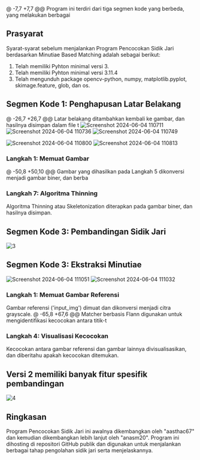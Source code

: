 @ -7,7 +7,7 @@ Program ini terdiri dari tiga segmen kode yang berbeda, yang melakukan berbagai

## Prasyarat
Syarat-syarat sebelum menjalankan Program Pencocokan Sidik Jari berdasarkan Minutiae Based Matching adalah sebagai berikut:
1. Telah memiliki Pyhton minimal versi 3.
1. Telah memiliki Pyhton minimal versi 3.11.4
2. Telah mengunduh package opencv-python, numpy, matplotlib.pyplot, skimage.feature, glob, dan os.

## Segmen Kode 1: Penghapusan Latar Belakang
@ -26,7 +26,7 @@ Latar belakang ditambahkan kembali ke gambar, dan hasilnya disimpan dalam file t
![Screenshot 2024-06-04 110711](https://github.com/MeakhelG/Fingerprint-Minutiae-Based-Matching/assets/113085615/24a8371d-bf3f-4bc1-befd-c24df9eef468)
![Screenshot 2024-06-04 110736](https://github.com/MeakhelG/Fingerprint-Minutiae-Based-Matching/assets/113085615/b45ea42d-e2fe-46da-aae7-3270346e8123)
![Screenshot 2024-06-04 110749](https://github.com/MeakhelG/Fingerprint-Minutiae-Based-Matching/assets/113085615/d5e03bf3-9994-4d5d-bc16-ce12c0436499)

![Screenshot 2024-06-04 110800](https://github.com/MeakhelG/Fingerprint-Minutiae-Based-Matching/assets/113085615/3c90a98d-5a36-4c54-be88-c2af6b1636f3)
![Screenshot 2024-06-04 110813](https://github.com/MeakhelG/Fingerprint-Minutiae-Based-Matching/assets/113085615/cce25c0c-5e7a-4583-a2b0-40e73a99debc)

### Langkah 1: Memuat Gambar
@ -50,8 +50,10 @@ Gambar yang dihasilkan pada Langkah 5 dikonversi menjadi gambar biner, dan berba
### Langkah 7: Algoritma Thinning
Algoritma Thinning atau Skeletonization diterapkan pada gambar biner, dan hasilnya disimpan.

## Segmen Kode 3: Pembandingan Sidik Jari
![3](https://github.com/anasm20/Fingerprint-Matching/assets/112882511/3aadeff0-1c20-4af3-8cb1-8603a40039ad)
## Segmen Kode 3: Ekstraksi Minutiae 
![Screenshot 2024-06-04 111051](https://github.com/MeakhelG/Fingerprint-Minutiae-Based-Matching/assets/113085615/a298ab10-2c1a-47c1-93f1-a6c7e99d798f)
![Screenshot 2024-06-04 111032](https://github.com/MeakhelG/Fingerprint-Minutiae-Based-Matching/assets/113085615/ea9f353e-4164-49e1-b371-127d3f6ae45d)


### Langkah 1: Memuat Gambar Referensi
Gambar referensi ('input_img') dimuat dan dikonversi menjadi citra grayscale.
@ -65,8 +67,6 @@ Matcher berbasis Flann digunakan untuk mengidentifikasi kecocokan antara titik-t
### Langkah 4: Visualisasi Kecocokan
Kecocokan antara gambar referensi dan gambar lainnya divisualisasikan, dan diberitahu apakah kecocokan ditemukan.

## Versi 2 memiliki banyak fitur spesifik pembandingan
![4](https://github.com/anasm20/Fingerprint-Matching/assets/112882511/34719d1c-aeb5-4c51-89e2-161be872b6d3)

## Ringkasan
Program Pencocokan Sidik Jari ini awalnya dikembangkan oleh "aasthac67" dan kemudian dikembangkan lebih lanjut oleh "anasm20". Program ini dihosting di repositori GitHub publik dan digunakan untuk menjalankan berbagai tahap pengolahan sidik jari serta menjelaskannya.
